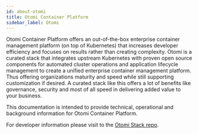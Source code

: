 ```yaml
---
id: about-otomi
title: Otomi Container Platform
sidebar_label: Otomi
---
```


Otomi Container Platform offers an out-of-the-box enterprise container management platform (on top of Kubernetes) that
increases developer efficiency and focuses on results rather than creating complexity. Otomi is a curated stack that
integrates upstream Kubernetes with proven open source components for automated cluster operations and application
lifecycle management to create a unified enterprise container management platform. Thus offering organizations maturity
and speed while still supporting customization if desired. A curated stack like this offers a lot of benefits like
governance, security and most of all speed in delivering added value to your business.

This documentation is intended to provide technical, operational and background information for Otomi Container Platform.

For developer information please visit to the [Otomi Stack repo](https://redkubes.com/otomi-stack/).
